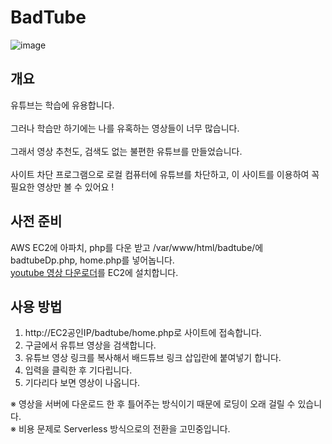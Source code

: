 # BadTube
![image](https://user-images.githubusercontent.com/71138398/225192477-8d8e9444-f70c-4716-b18a-e2d14fadd6b2.png)
## 개요

유튜브는 학습에 유용합니다.<br><br>
그러나 학습만 하기에는 나를 유혹하는 영상들이 너무 많습니다.<br><br>
그래서 영상 추천도, 검색도 없는 불편한 유튜브를 만들었습니다.<br><br>
사이트 차단 프로그램으로 로컬 컴퓨터에 유튜브를 차단하고, 이 사이트를 이용하여 꼭 필요한 영상만 볼 수 있어요 !

## 사전 준비
AWS EC2에 아파치, php를 다운 받고 /var/www/html/badtube/에 badtubeDp.php, home.php를 넣어놉니다. <br>
[youtube 영상 다운로더](https://github.com/yt-dlp/yt-dlp)를 EC2에 설치합니다. 

## 사용 방법
1. http://EC2공인IP/badtube/home.php로 사이트에 접속합니다.
2. 구글에서 유튜브 영상을 검색합니다.<br>
3. 유튜브 영상 링크를 복사해서 배드튜브 링크 삽입란에 붙여넣기 합니다.<br>
4. 입력을 클릭한 후 기다립니다.<br>
5. 기다리다 보면 영상이 나옵니다.<br>

※ 영상을 서버에 다운로드 한 후 틀어주는 방식이기 때문에 로딩이 오래 걸릴 수 있습니다.
<br>
※ 비용 문제로 Serverless 방식으로의 전환을 고민중입니다.
